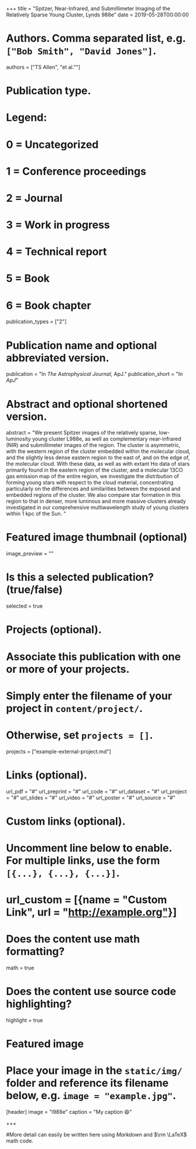 +++
title = "Spitzer, Near-Infrared, and Submillimeter Imaging of the Relatively Sparse Young Cluster, Lynds 988e"
date = 2019-05-28T00:00:00

# Authors. Comma separated list, e.g. `["Bob Smith", "David Jones"]`.
authors = ["TS Allen", "et al.""]

# Publication type.
# Legend:
# 0 = Uncategorized
# 1 = Conference proceedings
# 2 = Journal
# 3 = Work in progress
# 4 = Technical report
# 5 = Book
# 6 = Book chapter
publication_types = ["2"]

# Publication name and optional abbreviated version.
publication = "In *The Astrophysical Journal*, ApJ."
publication_short = "In *ApJ*"

# Abstract and optional shortened version.
abstract = "We present Spitzer images of the relatively sparse, low-luminosity young cluster L988e, as well as complementary near-infrared (NIR) and submillimeter images of the region. The cluster is asymmetric, with the western region of the cluster embedded within the molecular cloud, and the slightly less dense eastern region to the east of, and on the edge of, the molecular cloud. With these data, as well as with extant Hα data of stars primarily found in the eastern region of the cluster, and a molecular 13CO gas emission map of the entire region, we investigate the distribution of forming young stars with respect to the cloud material, concentrating particularly on the differences and similarities between the exposed and embedded regions of the cluster. We also compare star formation in this region to that in denser, more luminous and more massive clusters already investigated in our comprehensive multiwavelength study of young clusters within 1 kpc of the Sun. "

# Featured image thumbnail (optional)
image_preview = ""

# Is this a selected publication? (true/false)
selected = true

# Projects (optional).
#   Associate this publication with one or more of your projects.
#   Simply enter the filename of your project in `content/project/`.
#   Otherwise, set `projects = []`.
projects = ["example-external-project.md"]

# Links (optional).
url_pdf = "#"
url_preprint = "#"
url_code = "#"
url_dataset = "#"
url_project = "#"
url_slides = "#"
url_video = "#"
url_poster = "#"
url_source = "#"

# Custom links (optional).
#   Uncomment line below to enable. For multiple links, use the form `[{...}, {...}, {...}]`.
# url_custom = [{name = "Custom Link", url = "http://example.org"}]

# Does the content use math formatting?
math = true

# Does the content use source code highlighting?
highlight = true

# Featured image
# Place your image in the `static/img/` folder and reference its filename below, e.g. `image = "example.jpg"`.
[header]
image = "l988e"
caption = "My caption :smile:"

+++

#More detail can easily be written here using *Markdown* and $\rm \LaTeX$ math code.
